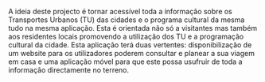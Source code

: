 A ideia deste projecto é tornar acessível toda a informação sobre os Transportes Urbanos (TU) das cidades e o programa cultural da mesma tudo na mesma aplicação. Esta é orientada não só a visitantes mas também aos residentes locais promovendo a utilização dos TU e a programação cultural da cidade. Esta aplicação terá duas vertentes: disponibilização de um website para os utilizadores poderem consultar e planear a sua viagem em casa e uma aplicação móvel para que este possa usufruir de toda a informação directamente no terreno.